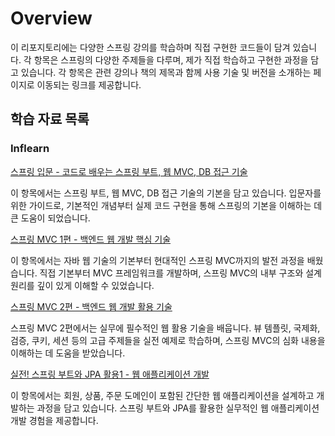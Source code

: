 # Overview

이 리포지토리에는 다양한 스프링 강의를 학습하며 직접 구현한 코드들이 담겨 있습니다. 각 항목은 스프링의 다양한 주제들을 다루며, 제가 직접 학습하고 구현한 과정을 담고 있습니다.
각 항목은 관련 강의나 책의 제목과 함께 사용 기술 및 버전을 소개하는 페이지로 이동되는 링크를 제공합니다.

## 학습 자료 목록

### Inflearn

[스프링 입문 - 코드로 배우는 스프링 부트, 웹 MVC, DB 접근 기술](https://github.com/swhyeon98/spring-study-records/tree/main/inflearn/spring-intro-boot-web-mvc-db)

이 항목에서는 스프링 부트, 웹 MVC, DB 접근 기술의 기본을 담고 있습니다. 입문자를 위한 가이드로, 기본적인 개념부터 실제 코드 구현을 통해 스프링의 기본을 이해하는 데 큰 도움이 되었습니다.

[스프링 MVC 1편 - 백엔드 웹 개발 핵심 기술](https://github.com/swhyeon98/spring-study-records/tree/main/inflearn/spring-mvc1-web-core-tech)

이 항목에서는 자바 웹 기술의 기본부터 현대적인 스프링 MVC까지의 발전 과정을 배웠습니다. 직접 기본부터 MVC 프레임워크를 개발하며, 스프링 MVC의 내부 구조와 설계 원리를 깊이 있게 이해할 수 있었습니다.

[스프링 MVC 2편 - 백엔드 웹 개발 활용 기술](https://github.com/swhyeon98/spring-study-records/tree/main/inflearn/spring-mvc2-web-util-tech)

스프링 MVC 2편에서는 실무에 필수적인 웹 활용 기술을 배웁니다. 뷰 템플릿, 국제화, 검증, 쿠키, 세션 등의 고급 주제들을 실전 예제로 학습하며, 스프링 MVC의 심화 내용을 이해하는 데 도움을 받았습니다.

[실전! 스프링 부트와 JPA 활용1 - 웹 애플리케이션 개발](https://github.com/swhyeon98/spring-study-records/tree/main/inflearn/spring-boot-jpa-dev-webapp)

이 항목에서는 회원, 상품, 주문 도메인이 포함된 간단한 웹 애플리케이션을 설계하고 개발하는 과정을 담고 있습니다. 스프링 부트와 JPA를 활용한 실무적인 웹 애플리케이션 개발 경험을 제공합니다.
